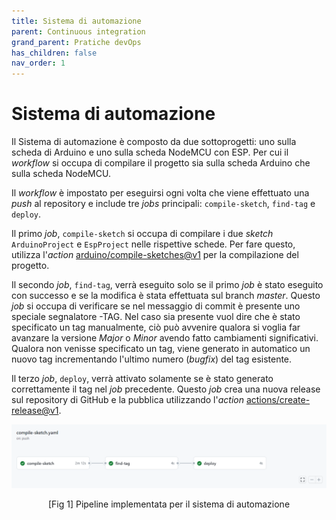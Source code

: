 ```yaml
---
title: Sistema di automazione
parent: Continuous integration
grand_parent: Pratiche devOps
has_children: false
nav_order: 1
---
```


# Sistema di automazione

Il Sistema di automazione è composto da due sottoprogetti: uno sulla scheda di Arduino e uno sulla scheda NodeMCU con ESP. Per cui il *workflow* si occupa di compilare il progetto sia sulla scheda Arduino che sulla scheda NodeMCU. 

Il *workflow* è impostato per eseguirsi ogni volta che viene effettuato una *push* al repository e include tre *jobs* principali: `compile-sketch`, `find-tag` e `deploy`.

Il primo *job*, `compile-sketch` si occupa di compilare i due *sketch* `ArduinoProject` e `EspProject` nelle rispettive schede. Per fare questo, utilizza l'*action* [arduino/compile-sketches@v1](https://github.com/arduino/compile-sketches#readme) per la compilazione del progetto.

Il secondo *job*, `find-tag`, verrà eseguito solo se il primo *job* è stato eseguito con successo e se la modifica è stata effettuata sul branch *master*. Questo *job* si occupa di verificare se nel messaggio di commit è presente uno speciale segnalatore -TAG. Nel caso sia presente vuol dire che è stato specificato un tag manualmente, ciò può avvenire qualora si voglia far avanzare la versione *Major* o *Minor* avendo fatto cambiamenti significativi. Qualora non venisse specificato un tag, viene generato in automatico un nuovo tag incrementando l'ultimo numero (*bugfix*) del tag esistente.

Il terzo *job*, `deploy`, verrà attivato solamente se è stato generato correttamente il tag nel *job* precedente. Questo *job* crea una nuova release sul repository di GitHub e la pubblica utilizzando l'*action* [actions/create-release@v1](https://github.com/actions/create-release).

<div align="center">
<img src="img/pipeline_automation.png", alt="pipeline automation system", id="fig1">
 <p align="center">[Fig 1] Pipeline implementata per il sistema di automazione</p>
</div>